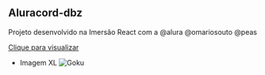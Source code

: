 ## Aluracord-dbz

Projeto desenvolvido na Imersão React com a @alura @omariosouto @peas 


<a href="https://aluracord-dbz-eight.vercel.app">Clique para visualizar</a>





- Imagem XL
![Goku](https://https://github.com/jose-luan19/aluracord-dbz/blob/master/public/img/HomePage.png)

